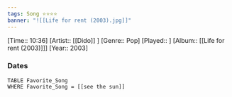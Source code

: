 ```yaml
---
tags: Song ⭐⭐⭐⭐ 
banner: "![[Life for rent (2003).jpg]]"
---
```

[Time:: 10:36]
[Artist:: [[Dido]] ]
[Genre:: Pop]
[Played:: ]
[Album:: [[Life for rent (2003)]]]
[Year:: 2003]
### Dates
````dataview
TABLE Favorite_Song
WHERE Favorite_Song = [[see the sun]]
````